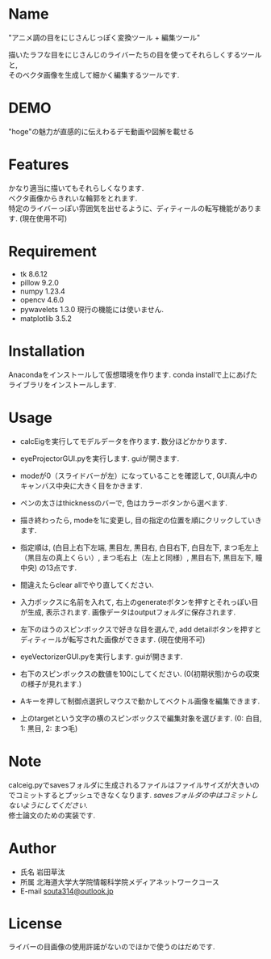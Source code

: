 # Name
 
"アニメ調の目をにじさんじっぽく変換ツール + 編集ツール"

描いたラフな目をにじさんじのライバーたちの目を使ってそれらしくするツールと,   
そのベクタ画像を生成して細かく編集するツールです.
 
# DEMO
 
"hoge"の魅力が直感的に伝えわるデモ動画や図解を載せる
 
# Features
かなり適当に描いてもそれらしくなります.  
ベクタ画像からきれいな輪郭をとれます.  
特定のライバーっぽい雰囲気を出せるように、ディティールの転写機能があります. (現在使用不可)
 
# Requirement
 
* tk 8.6.12
* pillow 9.2.0
* numpy 1.23.4
* opencv 4.6.0
* pywavelets 1.3.0 現行の機能には使いません.
* matplotlib 3.5.2
 
# Installation

Anacondaをインストールして仮想環境を作ります.
conda installで上にあげたライブラリをインストールします.
 
# Usage
* calcEigを実行してモデルデータを作ります. 数分ほどかかります.
* eyeProjectorGUI.pyを実行します. guiが開きます.
* modeが0（スライドバーが左）になっていることを確認して, GUI真ん中のキャンバス中央に大きく目をかきます. 
* ペンの太さはthicknessのバーで, 色はカラーボタンから選べます.
* 描き終わったら, modeを1に変更し, 目の指定の位置を順にクリックしていきます.
* 指定順は, (白目上右下左端, 黒目左, 黒目右, 白目右下, 白目左下, まつ毛左上（黒目左の真上くらい）, まつ毛右上（左上と同様）, 黒目右下, 黒目左下, 瞳中央) の13点です.
* 間違えたらclear allでやり直してください.
* 入力ボックスに名前を入れて, 右上のgenerateボタンを押すとそれっぽい目が生成, 表示されます. 画像データはoutputフォルダに保存されます. 
* 左下のほうのスピンボックスで好きな目を選んで, add detailボタンを押すとディティールが転写された画像ができます. (現在使用不可)

* eyeVectorizerGUI.pyを実行します. guiが開きます.
* 右下のスピンボックスの数値を100にしてください. (0(初期状態)からの収束の様子が見れます.)
* Aキーを押して制御点選択しマウスで動かしてベクトル画像を編集できます. 
* 上のtargetという文字の横のスピンボックスで編集対象を選びます. (0: 白目, 1: 黒目, 2: まつ毛)
 
# Note
 
calceig.pyでsavesフォルダに生成されるファイルはファイルサイズが大きいのでコミットするとプッシュできなくなります.  *savesフォルダの中はコミットしないようにしてください*.  
修士論文のための実装です. 
 
# Author
 
* 氏名 岩田草汰
* 所属 北海道大学大学院情報科学院メディアネットワークコース
* E-mail souta314@outlook.jp
 
# License

ライバーの目画像の使用許諾がないのでほかで使うのはだめです.